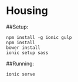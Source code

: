 # Housing

##Setup:
```
npm install -g ionic gulp
npm install
bower install
ionic setup sass
```

##Running:
```
ionic serve
```
